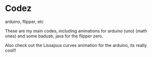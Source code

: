# Codez
arduino, flipper, etc

These are my main codes, including animations for arduino (uno) (math ones) and some badusb, java for the flipper zero.

Also check out the Lissajous curves animation for the arduino, its really cool!!
